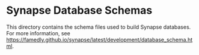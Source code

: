 # Synapse Database Schemas

This directory contains the schema files used to build Synapse databases. For more
information, see https://famedly.github.io/synapse/latest/development/database_schema.html.
